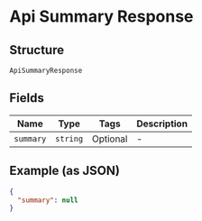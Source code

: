 
# Api Summary Response

## Structure

`ApiSummaryResponse`

## Fields

| Name | Type | Tags | Description |
|  --- | --- | --- | --- |
| `summary` | `string` | Optional | - |

## Example (as JSON)

```json
{
  "summary": null
}
```

